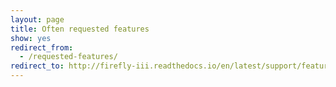 ```yaml
---
layout: page
title: Often requested features
show: yes
redirect_from:
  - /requested-features/
redirect_to: http://firefly-iii.readthedocs.io/en/latest/support/features.html
---
```

